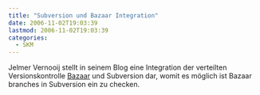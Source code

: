 ```yaml
---
title: "Subversion und Bazaar Integration"
date: 2006-11-02T19:03:39
lastmod: 2006-11-02T19:03:39
categories:
  - SKM
---
```

Jelmer Vernooij stellt in seinem Blog eine Integration der verteilten Versionskontrolle
[Bazaar](http://jelmer.vernstok.nl/blog/index.php?/categories/8-bzr "Bazaar") und Subversion dar, womit es möglich ist Bazaar 
branches in Subversion ein zu checken.
